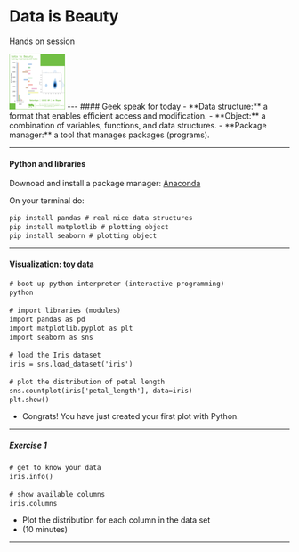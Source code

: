 # Data is Beauty

Hands on session

<img src='src/micro_vis-04.png' width=100>
---
####  Geek speak for today
- **Data structure:**  a format that enables efficient access and modification.
- **Object:** a combination of variables, functions, and data structures.
- **Package manager:** a tool that manages packages (programs).

---

#### Python and libraries

Downoad and install a package manager: [Anaconda](https://www.anaconda.com/download/)


On your terminal do: 
```
pip install pandas # real nice data structures
pip install matplotlib # plotting object
pip install seaborn # plotting object
```

---

#### Visualization: toy data

```
# boot up python interpreter (interactive programming)
python

# import libraries (modules)
import pandas as pd 
import matplotlib.pyplot as plt 
import seaborn as sns 

# load the Iris dataset
iris = sns.load_dataset('iris')

# plot the distribution of petal length
sns.countplot(iris['petal_length'], data=iris)
plt.show()

```

- Congrats! You have just created your first plot with Python.

---
##### Exercise 1

```
# get to know your data
iris.info()

# show available columns
iris.columns

```
- Plot the distribution for each column in the data set
- (10 minutes)

---

